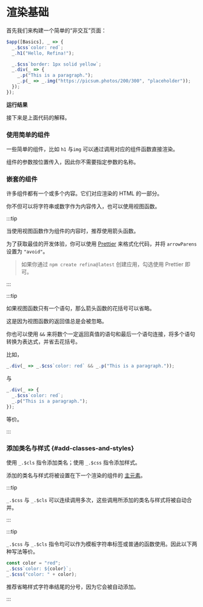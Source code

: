 <script setup>
import StaticPageVue from "snippets/static-page.vue";
</script>

# 渲染基础

首先我们来构建一个简单的“非交互”页面：

```ts
$app([Basics], _ => {
  _.$css`color: red`;
  _.h1("Hello, Refina!");

  _.$css`border: 1px solid yellow`;
  _.div(_ => {
    _.p("This is a paragraph.");
    _.p(_ => _.img("https://picsum.photos/200/300", "placeholder"));
  });
});
```

**运行结果**

<StaticPageVue />

接下来是上面代码的解释。

### 使用简单的组件

一些简单的组件，比如 `h1` 与`img` 可以通过调用对应的组件函数直接渲染。

组件的参数按位置传入，因此你不需要指定参数的名称。

### 嵌套的组件

许多组件都有一个或多个内容。它们对应渲染的 HTML 的一部分。

你不但可以将字符串或数字作为内容传入，也可以使用视图函数。

:::tip

当使用视图函数作为组件的内容时，推荐使用箭头函数。

为了获取最佳的开发体验，你可以使用 [Prettier](https://prettier.io/) 来格式化代码，并将 `arrowParens` 设置为 `"avoid"`。

> 如果你通过 `npm create refina@latest` 创建应用，勾选使用 Prettier 即可。

:::

:::tip

如果视图函数只有一个语句，那么箭头函数的花括号可以省略。

这是因为视图函数的返回值总是会被忽略。

你也可以使用 `&&` 来将数个一定返回真值的语句和最后一个语句连接，将多个语句转换为表达式，并省去花括号。

比如，

```ts
_.div(_ => _.$css`color: red` && _.p("This is a paragraph."));
```

与

```ts
_.div(_ => {
  _.$css`color: red`;
  _.p("This is a paragraph.");
});
```

等价。

:::

### 添加类名与样式 {#add-classes-and-styles}

使用 `_.$cls` 指令添加类名；使用 `_.$css` 指令添加样式。

添加的类名与样式将被设置在下一个渲染的组件的 [主元素](./component.md#primary-element)。

:::tip

`_.$css` 与 `_.$cls` 可以连续调用多次，这些调用所添加的类名与样式将被自动合并。

:::

:::tip

`_.$css` 与 `_.$cls` 指令均可以作为模板字符串标签或普通的函数使用。因此以下两种写法等价。

```ts
const color = "red";
_.$css`color: ${color}`;
_.$css("color: " + color);
```

推荐省略样式字符串结尾的分号，因为它会被自动添加。

:::
